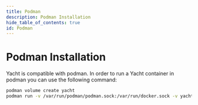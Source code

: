```yaml
---
title: Podman
description: Podman Installation
hide_table_of_contents: true
id: Podman
---
```


# Podman Installation

Yacht is compatible with podman. In order to run a Yacht container in podman you can use the following command:

```bash
podman volume create yacht
podman run -v /var/run/podman/podman.sock:/var/run/docker.sock -v yacht:/config -p 8000:8000 --name yacht -d ghcr.io/selfhostedpro/yacht:latest
```
